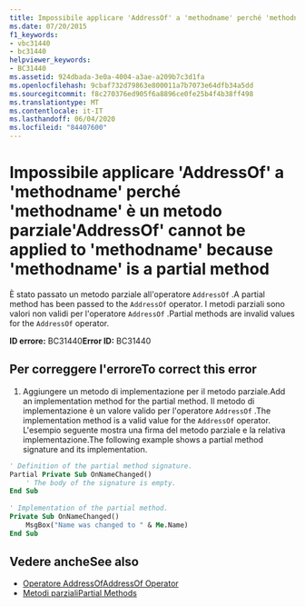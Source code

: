 ```yaml
---
title: Impossibile applicare 'AddressOf' a 'methodname' perché 'methodname' è un metodo parziale
ms.date: 07/20/2015
f1_keywords:
- vbc31440
- bc31440
helpviewer_keywords:
- BC31440
ms.assetid: 924dbada-3e0a-4004-a3ae-a209b7c3d1fa
ms.openlocfilehash: 9cbaf732d79863e800011a7b7073e64dfb34a5dd
ms.sourcegitcommit: f8c270376ed905f6a8896ce0fe25b4f4b38ff498
ms.translationtype: MT
ms.contentlocale: it-IT
ms.lasthandoff: 06/04/2020
ms.locfileid: "84407600"
---
```

# <a name="addressof-cannot-be-applied-to-methodname-because-methodname-is-a-partial-method"></a><span data-ttu-id="178ce-102">Impossibile applicare 'AddressOf' a 'methodname' perché 'methodname' è un metodo parziale</span><span class="sxs-lookup"><span data-stu-id="178ce-102">'AddressOf' cannot be applied to 'methodname' because 'methodname' is a partial method</span></span>
<span data-ttu-id="178ce-103">È stato passato un metodo parziale all'operatore `AddressOf` .</span><span class="sxs-lookup"><span data-stu-id="178ce-103">A partial method has been passed to the `AddressOf` operator.</span></span> <span data-ttu-id="178ce-104">I metodi parziali sono valori non validi per l'operatore `AddressOf` .</span><span class="sxs-lookup"><span data-stu-id="178ce-104">Partial methods are invalid values for the `AddressOf` operator.</span></span>  
  
 <span data-ttu-id="178ce-105">**ID errore:** BC31440</span><span class="sxs-lookup"><span data-stu-id="178ce-105">**Error ID:** BC31440</span></span>  
  
## <a name="to-correct-this-error"></a><span data-ttu-id="178ce-106">Per correggere l'errore</span><span class="sxs-lookup"><span data-stu-id="178ce-106">To correct this error</span></span>  
  
1. <span data-ttu-id="178ce-107">Aggiungere un metodo di implementazione per il metodo parziale.</span><span class="sxs-lookup"><span data-stu-id="178ce-107">Add an implementation method for the partial method.</span></span> <span data-ttu-id="178ce-108">Il metodo di implementazione è un valore valido per l'operatore `AddressOf` .</span><span class="sxs-lookup"><span data-stu-id="178ce-108">The implementation method is a valid value for the `AddressOf` operator.</span></span> <span data-ttu-id="178ce-109">L'esempio seguente mostra una firma del metodo parziale e la relativa implementazione.</span><span class="sxs-lookup"><span data-stu-id="178ce-109">The following example shows a partial method signature and its implementation.</span></span>  
  
```vb  
' Definition of the partial method signature.  
Partial Private Sub OnNameChanged()  
    ' The body of the signature is empty.  
End Sub  
  
' Implementation of the partial method.  
Private Sub OnNameChanged()  
    MsgBox("Name was changed to " & Me.Name)  
End Sub  
```  
  
## <a name="see-also"></a><span data-ttu-id="178ce-110">Vedere anche</span><span class="sxs-lookup"><span data-stu-id="178ce-110">See also</span></span>

- [<span data-ttu-id="178ce-111">Operatore AddressOf</span><span class="sxs-lookup"><span data-stu-id="178ce-111">AddressOf Operator</span></span>](../language-reference/operators/addressof-operator.md)
- [<span data-ttu-id="178ce-112">Metodi parziali</span><span class="sxs-lookup"><span data-stu-id="178ce-112">Partial Methods</span></span>](../programming-guide/language-features/procedures/partial-methods.md)
